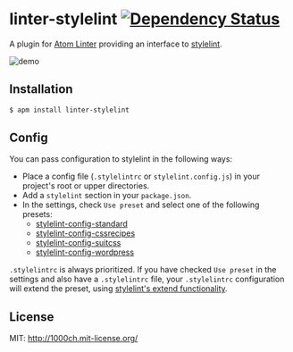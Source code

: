 # linter-stylelint [![Dependency Status](https://david-dm.org/AtomLinter/linter-stylelint.svg)](https://david-dm.org/AtomLinter/linter-stylelint)

A plugin for [Atom Linter](https://github.com/AtomLinter/atom-linter) providing an interface to [stylelint](https://github.com/stylelint/stylelint).

![demo](https://raw.githubusercontent.com/1000ch/linter-stylelint/master/demo.png)

## Installation

```bash
$ apm install linter-stylelint
```

## Config

You can pass configuration to stylelint in the following ways:

- Place a config file (`.stylelintrc` or `stylelint.config.js`) in your project's root or upper directories.
- Add a `stylelint` section in your `package.json`.
- In the settings, check `Use preset` and select one of the following presets:
    - [stylelint-config-standard](https://github.com/stylelint/stylelint-config-standard)
    - [stylelint-config-cssrecipes](https://github.com/stylelint/stylelint-config-cssrecipes)
    - [stylelint-config-suitcss](https://github.com/stylelint/stylelint-config-suitcss)
    - [stylelint-config-wordpress](https://github.com/stylelint/stylelint-config-wordpress)

`.stylelintrc` is always prioritized. If you have checked `Use preset` in the settings and also have a `.stylelintrc` file, your `.stylelintrc` configuration will extend the preset, using [stylelint's extend functionality](http://stylelint.io/?/docs/user-guide/configuration.md).

## License

MIT: http://1000ch.mit-license.org/
